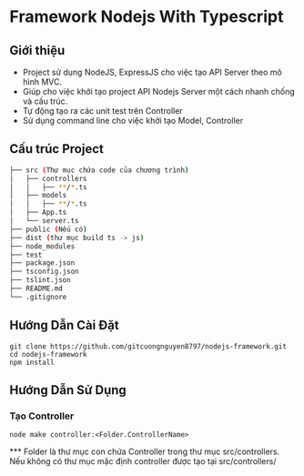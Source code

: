 # Framework Nodejs With Typescript
## Giới thiệu
- Project sử dụng NodeJS, ExpressJS cho việc tạo API Server theo mô hình MVC.
- Giúp cho việc khởi tạo project API Nodejs Server một cách nhanh chống và cấu trúc.
- Tự động tạo ra các unit test trên Controller
- Sử dụng command line cho việc khởi tạo Model, Controller
## Cấu trúc Project
```bash
├── src (Thư mục chứa code của chương trình)
│   ├── controllers
│   │   ├── **/*.ts
│   ├── models
│   │   ├── **/*.ts
│   ├── App.ts
│   └── server.ts
├── public (Nếu có)
├── dist (thư mục build ts -> js)
├── node_modules
├── test
├── package.json
├── tsconfig.json
├── tslint.json
├── README.md
└── .gitignore

```

## Hướng Dẫn Cài Đặt
``` 
git clone https://github.com/gitcuongnguyen8797/nodejs-framework.git
cd nodejs-framework
npm install
```
## Hướng Dẫn Sử Dụng
### Tạo Controller
``` 
node make controller:<Folder.ControllerName> 
```
*** Folder là thư mục con chứa Controller trong thư mục src/controllers. Nếu không có thư mục mặc định controller được tạo tại src/controllers/<ControllerName>
